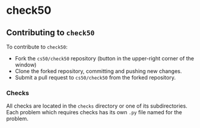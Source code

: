 # check50

## Contributing to `check50`

To contribute to `check50`:

* Fork the `cs50/check50` repository (button in the upper-right corner of the window)
* Clone the forked repository, committing and pushing new changes.
* Submit a pull request to `cs50/check50` from the forked repository.

### Checks

All checks are located in the `checks` directory or one of its subdirectories.
Each problem which requires checks has its own `.py` file named for the problem.

